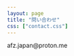 ```yaml
---
layout: page
title: "問い合わせ"
css: ["contact.css"]
---
```

<div class="col s12">
  <div class="icontain">
    afz.japan@proton.me
  </div>
</div>
